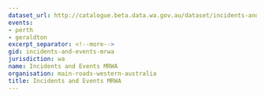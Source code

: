 ```yaml
---
dataset_url: http://catalogue.beta.data.wa.gov.au/dataset/incidents-and-events-mrwa
events:
- perth
- geraldton
excerpt_separator: <!--more-->
gid: incidents-and-events-mrwa
jurisdiction: wa
name: Incidents and Events MRWA
organisation: main-roads-western-australia
title: Incidents and Events MRWA
---
```


